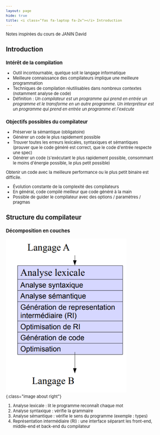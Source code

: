 ```yaml
---
layout: page
hide: true
title: <i class="fas fa-laptop fa-2x"></i> Introduction
---
```

<script type="text/javascript" async
  src="https://cdn.mathjax.org/mathjax/latest/MathJax.js?config=TeX-MML-AM_CHTML">
</script>

Notes inspirées du cours de JANIN David 

<style>
html {
 zoom: 0.80;
}
</style>

## <i class="fas fa-laptop"></i> Introduction 

### Intérêt de la compilation

+ Outil incontournable, quelque soit le langage informatique
+ Meilleure connaissance des compilateurs implique une meilleure programmation
+ Techniques de compilation réutilisables dans nombreux contextes (notamment
  analyse de code)
+ Définition : *Un compilateur est un programme qui prend en entrée un programme
  et le transforme en un autre programme. Un interpréteur est un programme qui
  prend en entrée un programme et l'exécute*

### Objectifs possibles du compilateur

+ Préserver la sémantique (obligatoire)
+ Générer un code le plus rapidement possible 
+ Trouver toutes les erreurs lexicales, syntaxiques et sémantiques (prouver que
  le code généré est correct, que le code d'entrée respecte une spec)
+ Générer un code (s'exécutant le plus rapidement possible, consommant le moins
  d'énergie possible, le plus petit possible)
  
  
Obtenir un code avec la meilleure performance ou le plus petit binaire est
difficile. 
- Évolution constante de la complexité des compilateurs 
- En général, code compilé meilleur que code généré à la main 
- Possible de guider le compilateur avec des options / paramètres / pragmas 

## <i class="fas fa-laptop"></i> Structure du compilateur 

### Décomposition en couches 

![compilateur](/assets/images/compilation/compil.png){:class="image about right"}
1. Analyse lexicale : lit le programme reconnaît chaque mot
2. Analyse syntaxique : vérifie la grammaire 
3. Analyse sémantique : vérifie le sens du programme (exemple : types)
4. Représentation intermédiaire (RI) : une interface séparant les front-end,
   middle-end et back-end du compilateur

